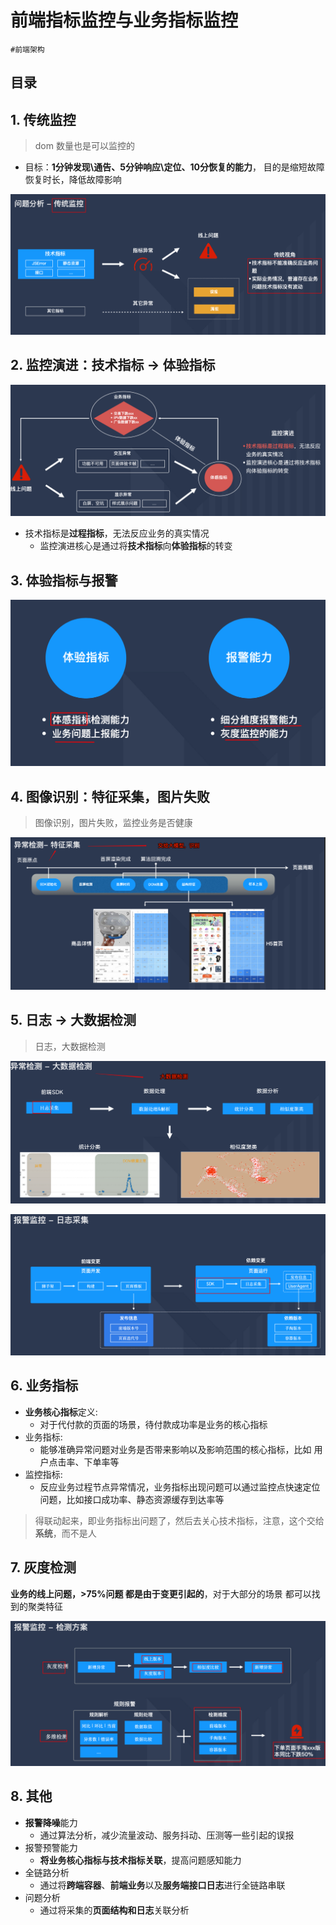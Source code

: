 
# 前端指标监控与业务指标监控

`#前端架构` 


## 目录
<!-- toc -->
 ## 1. 传统监控 

> dom 数量也是可以监控的

- 目标：**1分钟发现\通告、5分钟响应\定位、10分恢复的能力**， 目的是缩短故障恢复时长，降低故障影响

![图片&文件](./files/20241215-10.png)

## 2. 监控演进：技术指标 → 体验指标

![图片&文件](./files/20241215-9.png)

- 技术指标是**过程指标**，无法反应业务的真实情况
	- 监控演进核心是通过将**技术指标**向**体验指标**的转变

## 3. 体验指标与报警

![图片&文件](./files/20241215-11.png)

## 4. 图像识别：特征采集，图片失败

> 图像识别，图片失败，监控业务是否健康

![图片&文件](./files/20241215-12.png)

## 5. 日志 → 大数据检测

> 日志，大数据检测

![图片&文件](./files/20241215-13.png)

![图片&文件](./files/20241215-14.png)

## 6. 业务指标

- **业务核心指标**定义: 
	- 对于代付款的页面的场景，待付款成功率是业务的核心指标
- 业务指标:
	- 能够准确异常问题对业务是否带来影响以及影响范围的核心指标，比如 用户点击率、下单率等
- 监控指标:
	- 反应业务过程节点异常情况，业务指标出现问题可以通过监控点快速定位问题，比如接口成功率、静态资源缓存到达率等

> 得联动起来，即业务指标出问题了，然后去关心技术指标，注意，这个交给**系统**，而不是人

## 7. 灰度检测

**业务的线上问题，>75%问题 都是由于变更引起的**，对于大部分的场景 都可以找到的聚类特征

![图片&文件](./files/20241215-15.png)

## 8. 其他

- **报警降噪**能力
	- 通过算法分析，减少流量波动、服务抖动、压测等一些引起的误报
- 报警预警能力
	- **将业务核心指标与技术指标关联**，提高问题感知能力
- 全链路分析
	- 通过将**跨端容器**、**前端业务**以及**服务端接口日志**进行全链路串联
- 问题分析
	- 通过将采集的**页面结构和日志**关联分析
